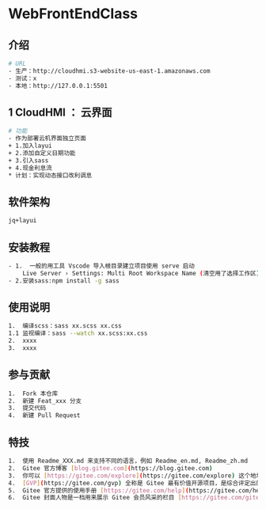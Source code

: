 <!--
 * @Descripttion: Sustainable
 * @version: 1.0.0
 * @Author: Eric
 * @Date: 2022-10-08 15:53:31
 * @LastEditors: ~
 * @LastEditTime: 2025-03-11 09:54:20
-->

# WebFrontEndClass

## 介绍

```bash
# URL
- 生产：http://cloudhmi.s3-website-us-east-1.amazonaws.com
- 测试：x
- 本地：http://127.0.0.1:5501
```

## 1 CloudHMI ： 云界面

```bash
# 功能
- 作为部署云机界面独立页面
+ 1.加入layui
+ 2.添加自定义日期功能
+ 3.引入sass
+ 4.现金利息流
* 计划：实现动态接口改利调息
```

## 软件架构

```bash
jq+layui
```

## 安装教程

```bash
- 1.  一般的用工具 Vscode 导入根目录建立项目使用 serve 启动
    Live Server › Settings: Multi Root Workspace Name (清空用了选择工作区)
- 2.安装sass:npm install -g sass
```

## 使用说明

```bash
1.  编译scss：sass xx.scss xx.css
1.1 监视编译：sass --watch xx.scss:xx.css
2.  xxxx
3.  xxxx
```

## 参与贡献

```bash
1.  Fork 本仓库
2.  新建 Feat_xxx 分支
3.  提交代码
4.  新建 Pull Request
```

## 特技

```bash
1.  使用 Readme_XXX.md 来支持不同的语言，例如 Readme_en.md, Readme_zh.md
2.  Gitee 官方博客 [blog.gitee.com](https://blog.gitee.com)
3.  你可以 [https://gitee.com/explore](https://gitee.com/explore) 这个地址来了解 Gitee 上的优秀开源项目
4.  [GVP](https://gitee.com/gvp) 全称是 Gitee 最有价值开源项目，是综合评定出的优秀开源项目
5.  Gitee 官方提供的使用手册 [https://gitee.com/help](https://gitee.com/help)
6.  Gitee 封面人物是一档用来展示 Gitee 会员风采的栏目 [https://gitee.com/gitee-stars/](https://gitee.com/gitee-stars/)
```
